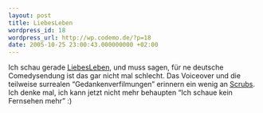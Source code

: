 ```yaml
---
layout: post
title: LiebesLeben
wordpress_id: 18
wordpress_url: http://wp.codemo.de/?p=18
date: 2005-10-25 23:00:43.000000000 +02:00
---
```

Ich schau gerade [LiebesLeben](http://www.sat1.de/comedy_show/liebesleben/), und muss sagen, für ne deutsche Comedysendung ist das gar nicht mal schlecht.
Das Voiceover und die teilweise surrealen &#8220;Gedankenverfilmungen&#8221; erinnern ein wenig an [Scrubs](http://www.nbc.com/Scrubs/). Ich denke mal, ich kann jetzt nicht mehr behaupten &#8220;Ich schaue kein Fernsehen mehr&#8221; :)
